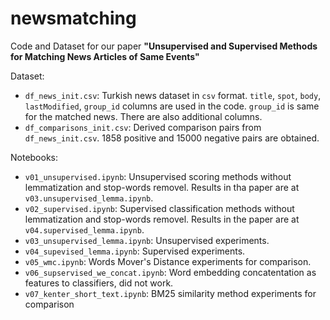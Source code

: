 # newsmatching

Code and Dataset for our paper **"Unsupervised and Supervised Methods for Matching News Articles of Same Events"**

Dataset:

* `df_news_init.csv`: Turkish news dataset in `csv` format. `title`, `spot`, `body`, `lastModified`, `group_id` columns are used in the code. `group_id` is same for the matched news. There are also additional columns.
* `df_comparisons_init.csv`: Derived comparison pairs from `df_news_init.csv`. 1858 positive and 15000 negative pairs are obtained.

Notebooks:

* `v01_unsupervised.ipynb`: Unsupervised scoring methods without lemmatization and stop-words removel. Results in tha paper are at `v03.unsupervised_lemma.ipynb`.
* `v02_supervised.ipynb`: Supervised classification methods without lemmatization and stop-words removel. Results in the paper are at `v04.supervised_lemma.ipynb`.
* `v03_unsupervised_lemma.ipynb`: Unsupervised experiments.
* `v04_supevised_lemma.ipynb`: Supervised experiments.
* `v05_wmc.ipynb`: Words Mover's Distance experiments for comparison.
* `v06_supservised_we_concat.ipynb`: Word embedding concatentation as features to classifiers, did not work.
* `v07_kenter_short_text.ipynb`: BM25 similarity method experiments for comparison


